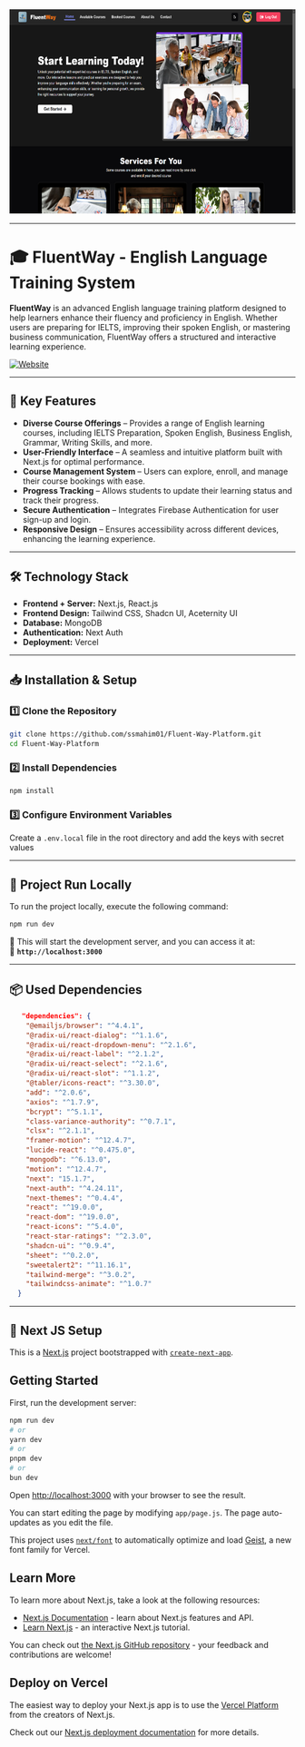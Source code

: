 <div align="center">
  <img width="100%" height="360" src="/public/assets/fluent-way.png" />
</div>

---

# 🎓 FluentWay - English Language Training System

**FluentWay** is an advanced English language training platform designed to help learners enhance their fluency and proficiency in English. Whether users are preparing for IELTS, improving their spoken English, or mastering business communication, FluentWay offers a structured and interactive learning experience.

[![Website](https://img.shields.io/badge/Live%20Demo-Fluent%20Way%20-brightgreen)](https://fluent-way.vercel.app)

---

## 🚀 **Key Features**  

- **Diverse Course Offerings** – Provides a range of English learning courses, including IELTS Preparation, Spoken English, Business English, Grammar, Writing Skills, and more.  
- **User-Friendly Interface** – A seamless and intuitive platform built with Next.js for optimal performance.  
- **Course Management System** – Users can explore, enroll, and manage their course bookings with ease.  
- **Progress Tracking** – Allows students to update their learning status and track their progress.  
- **Secure Authentication** – Integrates Firebase Authentication for user sign-up and login.  
- **Responsive Design** – Ensures accessibility across different devices, enhancing the learning experience.

---

## 🛠️ **Technology Stack**  

- **Frontend + Server:** Next.js, React.js
- **Frontend Design:** Tailwind CSS, Shadcn UI, Aceternity UI
- **Database:** MongoDB  
- **Authentication:** Next Auth
- **Deployment:** Vercel

---

## 📥 Installation & Setup

### 1️⃣ Clone the Repository
```sh
git clone https://github.com/ssmahim01/Fluent-Way-Platform.git
cd Fluent-Way-Platform
```

### 2️⃣ Install Dependencies
```sh
npm install
```

### 3️⃣ Configure Environment Variables
Create a `.env.local` file in the root directory and add the keys with secret values

---

## 🏃 Project Run Locally

To run the project locally, execute the following command:

```sh
npm run dev
```

🔹 This will start the development server, and you can access it at:  
📌 **`http://localhost:3000`**  

---

## 📦 Used Dependencies

```json
   "dependencies": {
    "@emailjs/browser": "^4.4.1",
    "@radix-ui/react-dialog": "^1.1.6",
    "@radix-ui/react-dropdown-menu": "^2.1.6",
    "@radix-ui/react-label": "^2.1.2",
    "@radix-ui/react-select": "^2.1.6",
    "@radix-ui/react-slot": "^1.1.2",
    "@tabler/icons-react": "^3.30.0",
    "add": "^2.0.6",
    "axios": "^1.7.9",
    "bcrypt": "^5.1.1",
    "class-variance-authority": "^0.7.1",
    "clsx": "^2.1.1",
    "framer-motion": "^12.4.7",
    "lucide-react": "^0.475.0",
    "mongodb": "^6.13.0",
    "motion": "^12.4.7",
    "next": "15.1.7",
    "next-auth": "^4.24.11",
    "next-themes": "^0.4.4",
    "react": "^19.0.0",
    "react-dom": "^19.0.0",
    "react-icons": "^5.4.0",
    "react-star-ratings": "^2.3.0",
    "shadcn-ui": "^0.9.4",
    "sheet": "^0.2.0",
    "sweetalert2": "^11.16.1",
    "tailwind-merge": "^3.0.2",
    "tailwindcss-animate": "^1.0.7"
  }
```
---

## 🔧 Next JS Setup

This is a [Next.js](https://nextjs.org) project bootstrapped with [`create-next-app`](https://github.com/vercel/next.js/tree/canary/packages/create-next-app).

## Getting Started

First, run the development server:

```bash
npm run dev
# or
yarn dev
# or
pnpm dev
# or
bun dev
```

Open [http://localhost:3000](http://localhost:3000) with your browser to see the result.

You can start editing the page by modifying `app/page.js`. The page auto-updates as you edit the file.

This project uses [`next/font`](https://nextjs.org/docs/app/building-your-application/optimizing/fonts) to automatically optimize and load [Geist](https://vercel.com/font), a new font family for Vercel.

## Learn More

To learn more about Next.js, take a look at the following resources:

- [Next.js Documentation](https://nextjs.org/docs) - learn about Next.js features and API.
- [Learn Next.js](https://nextjs.org/learn) - an interactive Next.js tutorial.

You can check out [the Next.js GitHub repository](https://github.com/vercel/next.js) - your feedback and contributions are welcome!

## Deploy on Vercel

The easiest way to deploy your Next.js app is to use the [Vercel Platform](https://vercel.com/new?utm_medium=default-template&filter=next.js&utm_source=create-next-app&utm_campaign=create-next-app-readme) from the creators of Next.js.

Check out our [Next.js deployment documentation](https://nextjs.org/docs/app/building-your-application/deploying) for more details.
